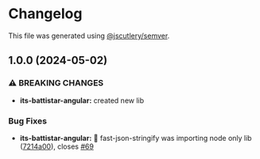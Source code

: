 # Changelog

This file was generated using
[@jscutlery/semver](https://github.com/jscutlery/semver).

## 1.0.0 (2024-05-02)

### ⚠ BREAKING CHANGES

-   **its-battistar-angular:** created new lib

### Bug Fixes

-   **its-battistar-angular:** :bug: fast-json-stringify was importing node only
    lib
    ([7214a00](https://github.com/gipo355/its-battistar/commit/7214a00e32730cdfca404b9e442919ce5111cf17)),
    closes [#69](https://github.com/gipo355/its-battistar/issues/69)
